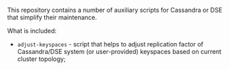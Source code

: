 This repository contains a number of auxiliary scripts for Cassandra or DSE that simplify
their maintenance.

What is included:

* `adjust-keyspaces` - script that helps to adjust replication factor of Cassandra/DSE
  system (or user-provided) keyspaces based on current cluster topology;
